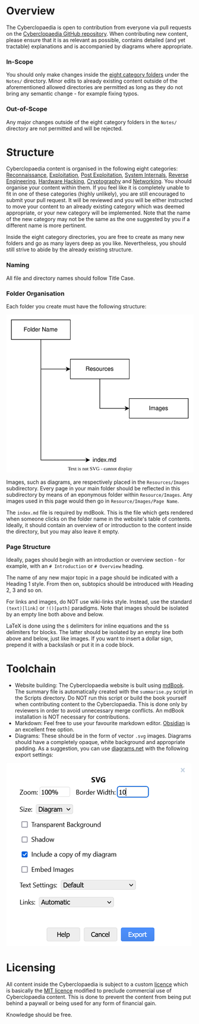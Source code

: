 # Overview
The Cyberclopaedia is open to contribution from everyone via pull requests on the [Cyberclopaedia GitHub repository](https://github.com/cr0mll/cyberclopaedia). When contributing new content, please ensure that it is as relevant as possible, contains detailed (and yet tractable) explanations and is accompanied by diagrams where appropriate.

### In-Scope
You should only make changes inside the [eight category folders](#structure) under the `Notes/` directory. Minor edits to already existing content outside of the aforementioned allowed directories are permitted as long as they do not bring any semantic change - for example fixing typos.

### Out-of-Scope
Any major changes outside of the eight category folders in the `Notes/` directory are not permitted and will be rejected.

# Structure
Cyberclopaedia content is organised in the following eight categories: [Reconnaissance](../Reconnaissance/index.md), [Exploitation](../Exploitation/index.md), [Post Exploitation](../Post%20Exploitation/index.md), [System Internals](../System%20Internals/index.md), [Reverse Engineering](../Reverse%20Engineering/index.md), [Hardware Hacking](../Hardware%20Hacking/index.md), [Cryptography](../Cryptography/index.md) and [Networking](../Networking/index.md). You should organise your content within them. If you feel like it is completely unable to fit in one of these categories (highly unlikely), you are still encouraged to submit your pull request. It will be reviewed and you will be either instructed to move your content to an already existing category which was deemed appropriate, or your new category will be implemented. Note that the name of the new category may not be the same as the one suggested by you if a different name is more pertinent.

Inside the eight category directories, you are free to create as many new folders and go as many layers deep as you like. Nevertheless, you should still strive to abide by the already existing structure.

### Naming
All file and directory names should follow Title Case.

### Folder Organisation
Each folder you create must have the following structure:

![](Resources/Images/Folder%20Structure.svg)

Images, such as diagrams, are respectively placed in the `Resources/Images` subdirectory. Every page in your main folder should be reflected in this subdirectory by means of an eponymous folder within `Resource/Images`. Any images used in this page would then go in `Resource/Images/Page Name`.

The `index.md` file is required by mdBook. This is the file which gets rendered when someone clicks on the folder name in the website's table of contents. Ideally, it should contain an overview of or introduction to the content inside the directory, but you may also leave it empty.

### Page Structure
Ideally, pages should begin with an introduction or overview section - for example, with an `# Introduction` or `# Overview` heading.

The name of any new major topic in a page should be indicated with a Heading 1 style. From then on, subtopics should be introduced with Heading 2, 3 and so on.

For links and images, do NOT use wiki-links style. Instead, use the standard `(text)[link]` or `!()[path]` paradigms. Note that images should be isolated by an empty line both above and below. 

LaTeX is done using the `$` delimiters for inline equations and the `$$` delimiters for blocks. The latter should be isolated by an empty line both above and below, just like images. If you want to insert a dollar sign, prepend it with a backslash or put it in a code block.

# Toolchain
- Website building: The Cyberclopaedia website is built using [mdBook](https://github.com/rust-lang/mdBook). The summary file is automatically created with the `summarise.py` script in the Scripts directory. Do NOT run this script or build the book yourself when contributing content to the Cyberclopaedia. This is done only by reviewers in order to avoid unnecessary merge conflicts. An mdBook installation is NOT necessary for contributions.
- Markdown: Feel free to use your favourite markdown editor. [Obsidian](https://obsidian.md/) is an excellent free option.
- Diagrams: These should be in the form of vector `.svg` images. Diagrams should have a completely opaque, white background and appropriate padding. As a suggestion, you can use [diagrams.net](https://app.diagrams.net/) with the following export settings:

![](Resources/Images/Diagram.net%20Export%20Settings.png)

# Licensing
All content inside the Cyberclopaedia is subject to a custom [licence](../../LICENSE.md) which is basically the [MIT licence](https://opensource.org/license/mit/) modified to preclude commercial use of Cyberclopaedia content. This is done to prevent the content from being put behind a paywall or being used for any form of financial gain. 

Knowledge should be free.